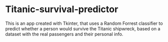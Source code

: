 # Titanic-survival-predictor
This is an app created with Tkinter, that uses a Random Forrest classifier to predict whether a person would survive the Titanic shipwreck, based on a dataset with the real passengers and their personal info.
